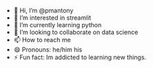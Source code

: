 - 👋 Hi, I’m @pmantony
- 👀 I’m interested in streamlit
- 🌱 I’m currently learning python
- 💞️ I’m looking to collaborate on data science
- 📫 How to reach me 
- 😄 Pronouns: he/him his
- ⚡ Fun fact: Im addicted to learning new things.

